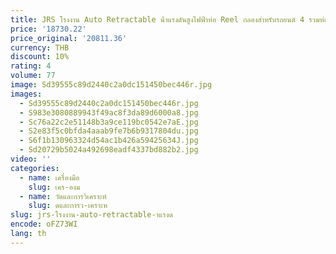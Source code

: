 ```yaml
---
title: JRS โรงงาน Auto Retractable น้ําแรงดันสูงไฟฟ้าท่อ Reel กลองสําหรับรถยนต์ 4 รวมท่อ Reel กล่อง
price: '18730.22'
price_original: '20811.36'
currency: THB
discount: 10%
rating: 4
volume: 77
image: Sd39555c89d2440c2a0dc151450bec446r.jpg
images:
  - Sd39555c89d2440c2a0dc151450bec446r.jpg
  - S983e3080889943f49ac8f3da89d6000a8.jpg
  - Sc76a22c2e51148b3a9ce119bc0542e7aE.jpg
  - S2e83f5c0bfda4aaab9fe7b6b9317804du.jpg
  - S6f1b130963324d54ac1b426a59425634J.jpg
  - Sd20729b5024a492698eadf4337bd882b2.jpg
video: ''
categories:
  - name: เครื่องมือ
    slug: เคร-องม
  - name: วัดและการวิเคราะห์
    slug: ดและการว-เคราะห
slug: jrs-โรงงาน-auto-retractable-าแรงด
encode: oFZ73WI
lang: th
---
```

  